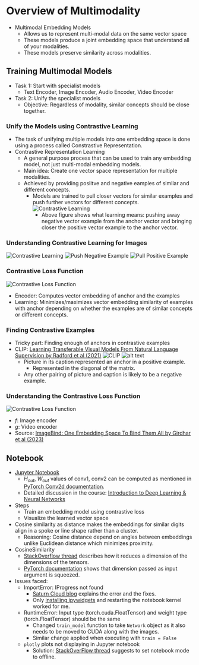# Overview of Multimodality

- Multimodal Embedding Models
  - Allows us to represent multi-modal data on the same vector space
  - These models produce a joint embedding space that understand all of your modalities.
  - These models preserve similarity across modalities.

## Training Multimodal Models

- Task 1: Start with specialist models
  - Text Encoder, Image Encoder, Audio Encoder, Video Encoder
- Task 2: Unify the specialist models
  - Objective: Regardless of modality, similar concepts should be close together.

### Unify the Models using Contrastive Learning

- The task of unifying multiple models into one embedding space is done using a process called Constrastive Representation.
- Contrastive Representation Learning
  - A general purpose process that can be used to train any embedding model, not just multi-modal embedding models.
  - Main idea: Create one vector space representation for multiple modalities.
  - Achieved by providing posiitve and negative eamples of similar and different concepts.
    - Models are trained to pull closer vectors for similar examples and push further vectors for different concepts.
      ![Contrastive Learning](../images/1_0.png)
      - Above figure shows what learning means: pushing away negative vector example from the anchor vector and bringing closer the positive vector example to the anchor vector.

### Understanding Contrastive Learning for Images

  ![Contrastive Learning](../images/1_1.png)
  ![Push Negative Example](../images/1_2.png)
  ![Pull Positive Example](../images/1_3.png)

### Contrastive Loss Function

![Contrastive Loss Function](../images/1_4.png)

- Encoder: Computes vector embedding of anchor and the examples
- Learning: Minimizes/maximizes vector embedding similarity of examples with anchor depending on whether the examples are of similar concepts or different concepts.

### Finding Contrastive Examples

- Tricky part: Finding enough of anchors in contrastive examples
- CLIP: [Learning Transferable Visual Models From Natural Language Supervision by Radford et al (2021)](https://openai.com/index/clip/)
![CLIP](../images/1_5.png)
![alt text](../images/1_6.png)
  - Picture in its caption represented an anchor in a positive example.
    - Represented in the diagonal of the matrix.
  - Any other pairing of picture and caption is likely to be a negative example.

### Understanding the Contrastive Loss Function

![Contrastive Loss Function](../images/1_7.png)

- $f$: Image encoder
- $g$: Video encoder
- Source: [ImageBind: One Embedding Space To Bind Them All by Girdhar et al (2023)](https://arxiv.org/abs/2305.05665)

## Notebook

- [Jupyter Notebook](../code/L1_Overview_of_Multimodality.ipynb)
  - $H_{out}$, $W_{out}$ values of conv1, conv2 can be computed as mentioned in [PyTorch Conv2d documentation](https://pytorch.org/docs/stable/generated/torch.nn.Conv2d.html).
  - Detailed discussion in the course: [Introduction to Deep Learning & Neural Networks](https://github.com/kaushikacharya/Introduction_to_Deep_Learning_and_Neural_Networks/blob/master/notes/Chapter_3.md#convolution-in-practice)
- Steps
  - Train an embedding model using contrastive loss
  - Visualize the learned vector space
- Cosine similarity as distance makes the embeddings for similar digits align in a spoke or line shape rather than a cluster.
  - Reasoning: Cosine distance depend on angles between embeddings unlike Euclidean distance which minimizes proximity.
- CosineSimilarity
  - [StackOverflow thread](https://stackoverflow.com/questions/70793278/is-this-the-right-way-to-compute-cosine-similarity-in-pytroch) describes how it reduces a dimension of the dimensions of the tensors.
  - [PyTorch documentation](https://pytorch.org/docs/stable/generated/torch.nn.CosineSimilarity.html) shows that dimension passed as input argument is squeezed.
- Issues faced:
  - ImportError: IProgress not found
    - [Saturn Cloud blog](https://saturncloud.io/blog/importerror-iprogress-not-found-please-update-jupyter-and-ipywidgets-although-it-is-installed/) explains the error and the fixes.
    - Only [installing ipywidgets](https://ipywidgets.readthedocs.io/en/stable/user_install.html) and restarting the notebook kernel worked for me.
  - RuntimeError: Input type (torch.cuda.FloatTensor) and weight type (torch.FloatTensor) should be the same
    - Changed `train_model` function to take `Network` object as it also needs to be moved to CUDA along with the images.
    - Similar change applied when executing with `train = False`
  - `plotly` plots not displaying in Jupyter notebook
    - Solution: [StackOverFlow thread](https://stackoverflow.com/questions/52771328/plotly-chart-not-showing-in-jupyter-notebook) suggests to set notebook mode to offline.
